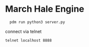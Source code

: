 # March Hale Engine

```bash
  pdm run python3 server.py
```

connect via telnet

```bash
telnet localhost 8888
```

